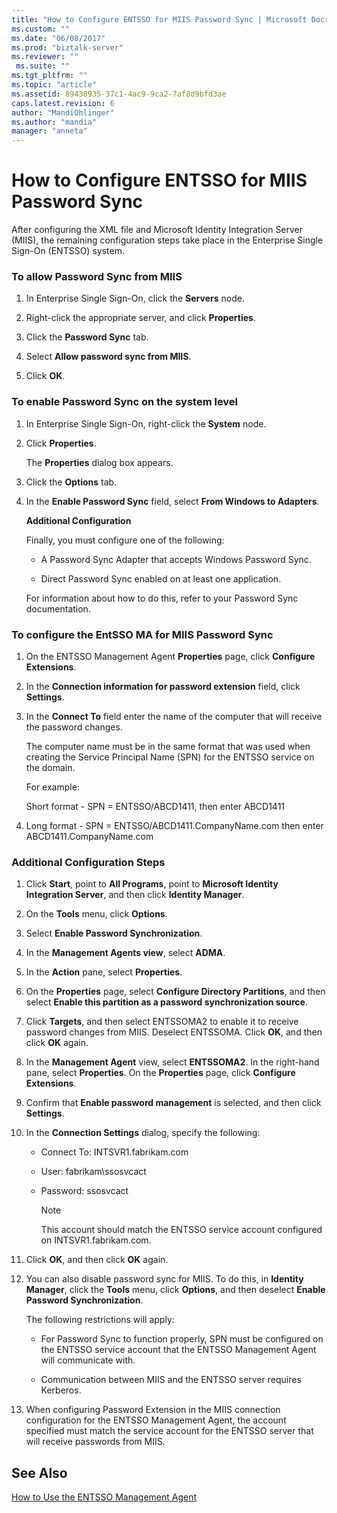 ```yaml
---
title: "How to Configure ENTSSO for MIIS Password Sync | Microsoft Docs"
ms.custom: ""
ms.date: "06/08/2017"
ms.prod: "biztalk-server"
ms.reviewer: ""
 ms.suite: ""
ms.tgt_pltfrm: ""
ms.topic: "article"
ms.assetid: 89438935-37c1-4ac9-9ca2-7af8d9bfd3ae
caps.latest.revision: 6
author: "MandiOhlinger"
ms.author: "mandia"
manager: "anneta"
---
```

# How to Configure ENTSSO for MIIS Password Sync
After configuring the XML file and Microsoft Identity Integration Server (MIIS), the remaining configuration steps take place in the Enterprise Single Sign-On (ENTSSO) system.  
  
### To allow Password Sync from MIIS  
  
1.  In Enterprise Single Sign-On, click the **Servers** node.  
  
2.  Right-click the appropriate server, and click **Properties**.  
  
3.  Click the **Password Sync** tab.  
  
4.  Select **Allow password sync from MIIS**.  
  
5.  Click **OK**.  
  
### To enable Password Sync on the system level  
  
1.  In Enterprise Single Sign-On, right-click the **System** node.  
  
2.  Click **Properties**.  
  
     The **Properties** dialog box appears.  
  
3.  Click the **Options** tab.  
  
4.  In the **Enable Password Sync** field, select **From Windows to Adapters**.  
  
     **Additional Configuration**  
  
     Finally, you must configure one of the following:  
  
    -   A Password Sync Adapter that accepts Windows Password Sync.  
  
    -   Direct Password Sync enabled on at least one application.  
  
     For information about how to do this, refer to your Password Sync documentation.  
  
### To configure the EntSSO MA for MIIS Password Sync  
  
1.  On the ENTSSO Management Agent **Properties** page, click **Configure Extensions**.  
  
2.  In the **Connection information for password extension** field, click **Settings**.  
  
3.  In the **Connect To** field enter the name of the computer that will receive the password changes.  
  
     The computer name must be in the same format that was used when creating the Service Principal Name (SPN) for the ENTSSO service on the domain.  
  
     For example:  
  
     Short format - SPN = ENTSSO/ABCD1411, then enter ABCD1411  
  
4.  Long format - SPN = ENTSSO/ABCD1411.CompanyName.com then enter ABCD1411.CompanyName.com  
  
### Additional Configuration Steps  
  
1.  Click **Start**, point to **All Programs**, point to **Microsoft Identity Integration Server**, and then click **Identity Manager**.  
  
2.  On the **Tools** menu, click **Options**.  
  
3.  Select **Enable Password Synchronization**.  
  
4.  In the **Management Agents view**, select **ADMA**.  
  
5.  In the **Action** pane, select **Properties**.  
  
6.  On the **Properties** page, select **Configure Directory Partitions**, and then select **Enable this partition as a password synchronization source**.  
  
7.  Click **Targets**, and then select ENTSSOMA2 to enable it to receive password changes from MIIS. Deselect ENTSSOMA. Click **OK**, and then click **OK** again.  
  
8.  In the **Management Agent** view, select **ENTSSOMA2**. In the right-hand pane, select **Properties**. On the **Properties** page, click **Configure Extensions**.  
  
9. Confirm that **Enable password management** is selected, and then click **Settings**.  
  
10. In the **Connection Settings** dialog, specify the following:  
  
    -   Connect To: INTSVR1.fabrikam.com  
  
    -   User: fabrikam\ssosvcact  
  
    -   Password: ssosvcact  
  
        > [!NOTE]
        >  This account should match the ENTSSO service account configured on INTSVR1.fabrikam.com.  
  
11. Click **OK**, and then click **OK** again.  
  
12. You can also disable password sync for MIIS. To do this, in **Identity Manager**, click the **Tools** menu, click **Options**, and then deselect **Enable Password Synchronization**.  
  
     The following restrictions will apply:  
  
    -   For Password Sync to function properly, SPN must be configured on the ENTSSO service account that the ENTSSO Management Agent will communicate with.  
  
    -   Communication between MIIS and the ENTSSO server requires Kerberos.  
  
13. When configuring Password Extension in the MIIS connection configuration for the ENTSSO Management Agent, the account specified must match the service account for the ENTSSO server that will receive passwords from MIIS.  
  
## See Also  
 [How to Use the ENTSSO Management Agent](../core/how-to-use-the-entsso-management-agent.md)